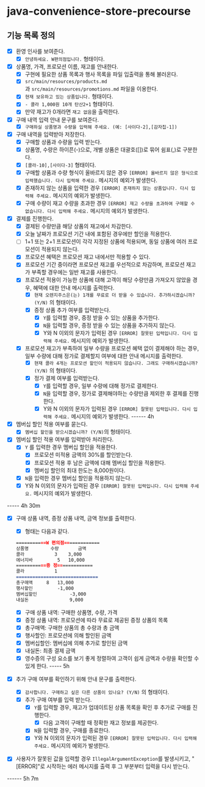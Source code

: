 # java-convenience-store-precourse


## 기능 목록 정의
- [X]  환영 인사를 보여준다.
    - [X]  `안녕하세요. W편의점입니다.` 형태이다.
- [X]  상품명, 가격, 프로모션 이름, 재고를 안내한다.
    - [X]  구현에 필요한 상품 목록과 행사 목록을 파일 입출력을 통해 불러온다.
    - [X]  `src/main/resources/products.md`과 `src/main/resources/promotions.md` 파일을 이용한다.
    - [X]  `현재 보유하고 있는 상품입니다.` 형태이다.
    - [X]  `- 콜라 1,000원 10개 탄산2+1` 형태이다.
    - [X]  만약 재고가 0개라면 `재고 없음`을 출력한다.

- [X]  구매 내역 입력 안내 문구를 보여준다.
    - [X]  `구매하실 상품명과 수량을 입력해 주세요. (예: [사이다-2],[감자칩-1])`

- [X]  구매 내역을 입력받아 저장한다.
    - [X]  구매할 상품과 수량을 입력 받는다.
    - [X]  상품명, 수량은 하이픈(-)으로, 개별 상품은 대괄호([])로 묶어 쉼표(,)로 구분한다.
    - [X]  `[콜라-10],[사이다-3]` 형태이다.
    - [X]  구매할 상품과 수량 형식이 올바르지 않은 경우 `[ERROR] 올바르지 않은 형식으로 입력했습니다. 다시 입력해 주세요.` 메시지의 예외가 발생한다.
    - [X]  존재하지 않는 상품을 입력한 경우 `[ERROR] 존재하지 않는 상품입니다. 다시 입력해 주세요.` 메시지의 예외가 발생한다.
    - [X]  구매 수량이 재고 수량을 초과한 경우 `[ERROR] 재고 수량을 초과하여 구매할 수 없습니다. 다시 입력해 주세요.` 메시지의 예외가 발생한다.

- [X]  결제를 진행한다.
    - [X]  결제된 수량만큼 해당 상품의 재고에서 차감한다.
    - [X]  오늘 날짜가 프로모션 기간 내에 포함된 경우에만 할인을 적용한다.
    - [ ]  1+1 또는 2+1 프로모션이 각각 지정된 상품에 적용되며, 동일 상품에 여러 프로모션이 적용되지 않는다.
    - [X]  프로모션 혜택은 프로모션 재고 내에서만 적용할 수 있다.
    - [X]  프로모션 기간 중이라면 프로모션 재고를 우선적으로 차감하며, 프로모션 재고가 부족할 경우에는 일반 재고를 사용한다.
    - [X]  프로모션 적용이 가능한 상품에 대해 고객이 해당 수량만큼 가져오지 않았을 경우, 혜택에 대한 안내 메시지를 출력한다.
        - [X]  `현재 오렌지주스은(는) 1개를 무료로 더 받을 수 있습니다. 추가하시겠습니까? (Y/N)` 의 형태이다.
        - [X]  증정 상품 추가 여부를 입력받는다.
            - [X]  `Y`를 입력할 경우, 증정 받을 수 있는 상품을 추가한다.
            - [X]  `N`을 입력할 경우, 증정 받을 수 있는 상품을 추가하지 않는다.
            - [X]  Y와 N 이외의 문자가 입력된 경우 `[ERROR] 잘못된 입력입니다. 다시 입력해 주세요.` 메시지의 예외가 발생한다.
    - [X]  프로모션 재고가 부족하여 일부 수량을 프로모션 혜택 없이 결제해야 하는 경우, 일부 수량에 대해 정가로 결제할지 여부에 대한 안내 메시지를 출력한다.
        - [X]  `현재 콜라 4개는 프로모션 할인이 적용되지 않습니다. 그래도 구매하시겠습니까? (Y/N)` 의 형태이다.
        - [X]  정가 결제 여부를 입력받는다.
            - [X]  `Y`를 입력할 경우, 일부 수량에 대해 정가로 결제한다.
            - [X]  `N`을 입력할 경우, 정가로 결제해야하는 수량만큼 제외한 후 결제를 진행한다.
            - [X]  Y와 N 이외의 문자가 입력된 경우 `[ERROR] 잘못된 입력입니다. 다시 입력해 주세요.` 메시지의 예외가 발생한다.
------ 4h

- [X]  멤버십 할인 적용 여부를 묻는다.
    - [X]  `멤버십 할인을 받으시겠습니까? (Y/N)`의 형태이다.

- [X]  멤버십 할인 적용 여부를 입력받아 처리한다.
    - [X]  `Y` 를 입력한 경우 멤버십 할인을 적용한다.
        - [X]  프로모션 미적용 금액의 30%를 할인받는다.
        - [X]  프로모션 적용 후 남은 금액에 대해 멤버십 할인을 적용한다.
        - [X]  멤버십 할인의 최대 한도는 8,000원이다.
    - [X]  `N`을 입력한 경우 멤버십 할인을 적용하지 않는다.
    - [X]  Y와 N 이외의 문자가 입력된 경우 `[ERROR] 잘못된 입력입니다. 다시 입력해 주세요.` 메시지의 예외가 발생한다.

----- 4h 30m
- [X]  구매 상품 내역, 증정 상품 내역, 금액 정보를 출력한다.
    - [X]  형태는 다음과 같다.

   ```markdown
   ===========W 편의점=============
   상품명		  수량	   금액
   콜라		    3 	 3,000
   에너지바 		5 	10,000
   ===========증	정=============
   콜라		    1
   ==============================
   총구매액		8	13,000
   행사할인			-1,000
   멤버십할인			-3,000
   내실돈			     9,000
   ```

    - [X]  구매 상품 내역: 구매한 상품명, 수량, 가격
    - [X]  증정 상품 내역: 프로모션에 따라 무료로 제공된 증정 상품의 목록
    - [X]  총구매액: 구매한 상품의 총 수량과 총 금액
    - [X]  행사할인: 프로모션에 의해 할인된 금액
    - [X]  멤버십할인: 멤버십에 의해 추가로 할인된 금액
    - [X]  내실돈: 최종 결제 금액
    - [X]  영수증의 구성 요소를 보기 좋게 정렬하여 고객이 쉽게 금액과 수량을 확인할 수 있게 한다.
----- 5h
   
- [X]  추가 구매 여부를 확인하기 위해 안내 문구를 출력한다.
    - [X]  `감사합니다. 구매하고 싶은 다른 상품이 있나요? (Y/N)` 의 형태이다.
    - [X]  추가 구매 여부를 입력 받는다.
        - [X]  `Y`를 입력할 경우, 재고가 업데이트된 상품 목록을 확인 후 추가로 구매를 진행한다.
            - [X]  다음 고객이 구매할 때 정확한 재고 정보를 제공한다.
        - [X]  `N`을 입력할 경우, 구매를 종료한다.
        - [X]  Y와 N 이외의 문자가 입력된 경우 `[ERROR] 잘못된 입력입니다. 다시 입력해 주세요.` 메시지의 예외가 발생한다.

- [X]  사용자가 잘못된 값을 입력할 경우 `IllegalArgumentException`를 발생시키고, "[ERROR]"로 시작하는 에러 메시지를 출력 후 그 부분부터 입력을 다시 받는다.

------ 5h 7m

